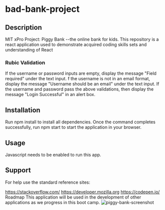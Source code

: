 # bad-bank-project

## Description
MIT xPro Project: Piggy Bank --the online bank for kids. 
This repository is a react application used to demonstrate acquired coding skills sets and understanding of React

### Rubic Validation

If the username or password inputs are empty, display the message "Field required" under the text input.
f the username is not in an email format, display the message "Username should be an email" under the text input.
If the username and password pass the above validations, then display the message "Login Successful" in an alert box.

## Installation
Run npm install to install all dependencies. Once the command completes successfully, run npm start to start the application in your browser.

## Usage
Javascript needs to be enabled to run this app.

## Support
For help use the standard reference sites:

https://stackoverflow.com/
https://developer.mozilla.org
https://codepen.io/ Roadmap This application will be used in the development of other applications as we progress in this boot camp.
![piggy-bank-screenshot](https://user-images.githubusercontent.com/99291782/166589319-02e108f7-650c-4673-8c1e-222f9a776ae9.png)
